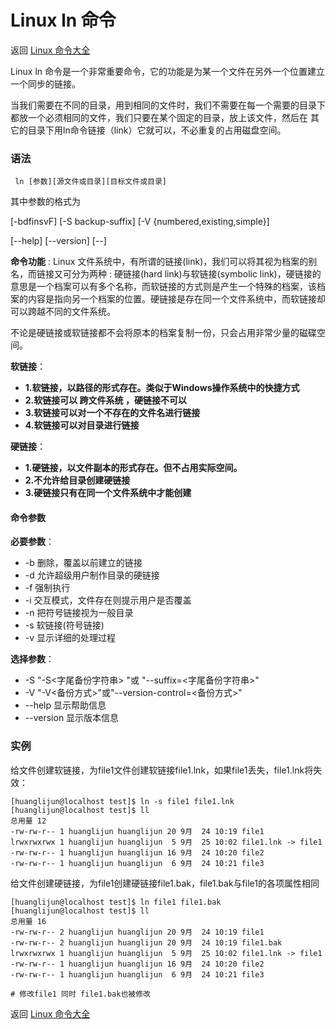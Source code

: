 # Linux ln 命令

返回 [Linux 命令大全](https://ahuang007.github.com/Linux-Command)

Linux ln 命令是一个非常重要命令，它的功能是为某一个文件在另外一个位置建立一个同步的链接。

当我们需要在不同的目录，用到相同的文件时，我们不需要在每一个需要的目录下都放一个必须相同的文件，我们只要在某个固定的目录，放上该文件，然后在 其它的目录下用ln命令链接（link）它就可以，不必重复的占用磁盘空间。

### 语法

```
 ln [参数][源文件或目录][目标文件或目录]
```

其中参数的格式为

[-bdfinsvF] [-S backup-suffix] [-V {numbered,existing,simple}]

[--help] [--version] [--]

**命令功能** : 
Linux 文件系统中，有所谓的链接(link)，我们可以将其视为档案的别名，而链接又可分为两种 : 硬链接(hard link)与软链接(symbolic link)，硬链接的意思是一个档案可以有多个名称，而软链接的方式则是产生一个特殊的档案，该档案的内容是指向另一个档案的位置。硬链接是存在同一个文件系统中，而软链接却可以跨越不同的文件系统。

不论是硬链接或软链接都不会将原本的档案复制一份，只会占用非常少量的磁碟空间。

**软链接**：

- **1.软链接，以路径的形式存在。类似于Windows操作系统中的快捷方式**
- **2.软链接可以 跨文件系统 ，硬链接不可以**
- **3.软链接可以对一个不存在的文件名进行链接**
- **4.软链接可以对目录进行链接**

**硬链接**：

- **1.硬链接，以文件副本的形式存在。但不占用实际空间。**
- **2.不允许给目录创建硬链接**
- **3.硬链接只有在同一个文件系统中才能创建**

#### 命令参数

**必要参数**：

- -b 删除，覆盖以前建立的链接
- -d 允许超级用户制作目录的硬链接
- -f 强制执行
- -i 交互模式，文件存在则提示用户是否覆盖
- -n 把符号链接视为一般目录
- -s 软链接(符号链接)
- -v 显示详细的处理过程

**选择参数**：

- -S "-S<字尾备份字符串> "或 "--suffix=<字尾备份字符串>"
- -V "-V<备份方式>"或"--version-control=<备份方式>"
- --help 显示帮助信息
- --version 显示版本信息

### 实例

给文件创建软链接，为file1文件创建软链接file1.lnk，如果file1丢失，file1.lnk将失效：

```
[huanglijun@localhost test]$ ln -s file1 file1.lnk
[huanglijun@localhost test]$ ll
总用量 12
-rw-rw-r-- 1 huanglijun huanglijun 20 9月  24 10:19 file1
lrwxrwxrwx 1 huanglijun huanglijun  5 9月  25 10:02 file1.lnk -> file1
-rw-rw-r-- 1 huanglijun huanglijun 16 9月  24 10:20 file2
-rw-rw-r-- 1 huanglijun huanglijun  6 9月  24 10:21 file3
```

给文件创建硬链接，为file1创建硬链接file1.bak，file1.bak与file1的各项属性相同

```
[huanglijun@localhost test]$ ln file1 file1.bak
[huanglijun@localhost test]$ ll
总用量 16
-rw-rw-r-- 2 huanglijun huanglijun 20 9月  24 10:19 file1
-rw-rw-r-- 2 huanglijun huanglijun 20 9月  24 10:19 file1.bak
lrwxrwxrwx 1 huanglijun huanglijun  5 9月  25 10:02 file1.lnk -> file1
-rw-rw-r-- 1 huanglijun huanglijun 16 9月  24 10:20 file2
-rw-rw-r-- 1 huanglijun huanglijun  6 9月  24 10:21 file3

# 修改file1 同时 file1.bak也被修改
```

返回 [Linux 命令大全](https://ahuang007.github.com/Linux-Command)